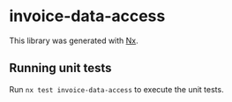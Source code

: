 # invoice-data-access

This library was generated with [Nx](https://nx.dev).

## Running unit tests

Run `nx test invoice-data-access` to execute the unit tests.
